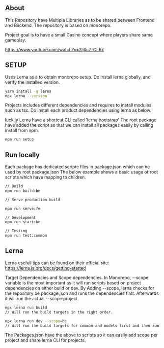 ## About
This Repository have Multiple Libraries as to be shared between Frontend and Backend.
The repository is based on monorepo.

Project goal is to have a small Casino concept where players share same gameplay.

https://www.youtube.com/watch?v=2ljXcZrCLRk

## SETUP
Uses Lerna as a to obtain monorepo setup.
Do install lerna globally, and verify the installed version.

```sh
yarn install -g lerna
npx lerna --version
```

Projects includes different dependencies and requires to install modules such as tsc.
Do install each product dependencies using lerna as below.

luckily Lerna have a shortcut CLI called 'lerna bootstrap'
The root package have added the script so that we can install all packages easily by calling install from npm.

```sh
npm run setup
```

## Run locally
Each package has dedicated scripte files in package.json which can be used by root package.json
The below example shows a basic usage of root scripts which have mapping to children.

```sh
// Build
npm run build:be

// Serve production build

npm run serve:fe

// Development
npm run start:be

// Testing
npm run test:common

```

## Lerna
Lerna usefull tips can be found on their official site: https://lerna.js.org/docs/getting-started

Target Dependencies and Scope dependencies.
In Monorepo, --scope variable is the most important as it will run scripts based on project dependencies on either build or dev.
By Adding --scope, lerna checks for the repository be package.json and runs the dependencies first.
Afterwards it will run the actual --scope project.

```sh
npx lerna run build
// Will run the build targets in the right order.

npx lerna run dev --scope=be
// Will run the build targets for common and models first and then run the dev target for be.
```

The Packages.json have the above to scripts so it can easily add scope per project and share lerna CLI for projects.
